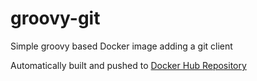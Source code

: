 # groovy-git
Simple groovy based Docker image adding a git client

Automatically built and pushed to [Docker Hub Repository](https://hub.docker.com/r/alxsoft/groovy-git/)
